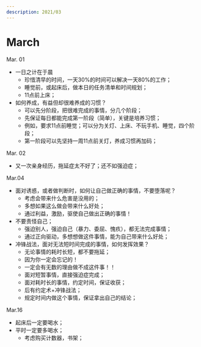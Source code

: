 ```yaml
---
description: 2021/03
---
```


# March

Mar. 01

* 一日之计在于晨
  * 珍惜清早的时间，一天30%的时间可以解决一天80%的工作；
  * 睡觉前，或起床后，做本日的任务清单和时间规划；
  * 11点前上床；
* 如何养成，有益但却很难养成的习惯？
  * 可以先分阶段，把很难完成的事情，分几个阶段；
  * 先保证每日都能完成第一阶段（简单），关键是培养习惯；
  * 例如，要求11点前睡觉；可以分为关灯、上床、不玩手机、睡觉，四个阶段；
  * 第一阶段可以先坚持一周11点前关灯，养成习惯再加码；

Mar. 02

* 又一次亲身经历，拖延症太不好了；还不如强迫症；

Mar.04

* 面对诱惑，或者做判断时，如何让自己做正确的事情，不要堕落呢？
  * 考虑会带来什么危害是没用的；
  * 多想如果这么做会带来什么好处；
  * 通过利益，激励，驱使自己做出正确的事情！
* 不要责怪自己；
  * 强迫别人，强迫自己（暴力、委屈、愧疚），都无法完成事情；
  * 通过正向驱动，多想想做这件事情，能为自己带来什么好处；
* 冲锋战法，面对无法短时间完成的事情，如何发挥效果？
  * 无论事情的耗时长短，都不要拖延；
  * 因为你一定会忘记的！
  * 一定会有无数的理由做不成这件事！！
  * 面对短暂事情，直接强迫症完成；
  * 面对耗时长的事情，约定时间，保证收获；
  * 后有约定术+冲锋战法；
  * 规定时间内做这个事情，保证拿出自己的结论；

Mar.16

* 起床后一定要喝水；
* 平时一定要多喝水；
  * 考虑购买计数器，书架；

